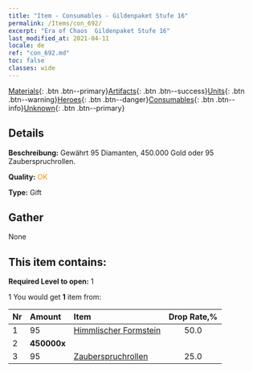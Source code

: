 ```yaml
---
title: "Item - Consumables - Gildenpaket Stufe 16"
permalink: /Items/con_692/
excerpt: "Era of Chaos  Gildenpaket Stufe 16"
last_modified_at: 2021-04-11
locale: de
ref: "con_692.md"
toc: false
classes: wide
---
```

 [Materials](/de/Items/){: .btn .btn--primary}[Artifacts](/de/Items/Artifacts/){: .btn .btn--success}[Units](/de/Items/Units/){: .btn .btn--warning}[Heroes](/de/Items/Heroes/){: .btn .btn--danger}[Consumables](/de/Items/Consumables/){: .btn .btn--info}[Unknown](/de/Items/Unknown/){: .btn .btn--primary}

## Details
 **Beschreibung:** Gewährt 95 Diamanten, 450.000 Gold oder 95 Zauberspruchrollen.

 **Quality:** <span style="color: #FF8C00">OK</span>

 **Type:** Gift

## Gather

  None

## This item contains:

 **Required Level to open:** 1

 1 You would get **1** item  from:

  | Nr | Amount |     Item    | Drop Rate,% |
  |:---|:-------|:------------|:---------:|
  | 1 | 95 | [Himmlischer Formstein](/de/Items/art_188/) | 50.0 | 
  | 2 |  **450000x** | <i class="fas fa-coins"/> |  | 25.0 | 
  | 3 | 95 | [Zauberspruchrollen](/de/Items/con_694/) | 25.0 | 

